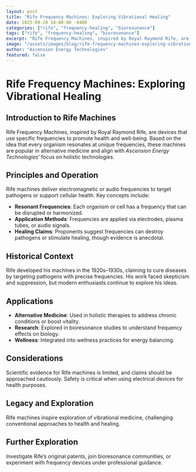 ```yaml
---
layout: post
title: "Rife Frequency Machines: Exploring Vibrational Healing"
date: 2025-09-20 10:00:00 -0400
categories: ["rife", "frequency-healing", "bioresonance"]
tags: ["rife", "frequency-healing", "bioresonance"]
excerpt: "Rife Frequency Machines, inspired by Royal Raymond Rife, are devices that use specific frequencies to promote health and well-being. Based on the idea that every organism resonates at unique frequencies, these machines are popular in alternative medicine and align with *Ascension Energy Technologies*’ focus on holistic technologies"
image: "/assets/images/blog/rife-frequency-machines-exploring-vibrational-healing-hero.jpg"
author: "Ascension Energy Technologies"
featured: false
---
```


# Rife Frequency Machines: Exploring Vibrational Healing

## Introduction to Rife Machines
Rife Frequency Machines, inspired by Royal Raymond Rife, are devices that use specific frequencies to promote health and well-being. Based on the idea that every organism resonates at unique frequencies, these machines are popular in alternative medicine and align with *Ascension Energy Technologies*’ focus on holistic technologies.

## Principles and Operation
Rife machines deliver electromagnetic or audio frequencies to target pathogens or support cellular health. Key concepts include:
- **Resonant Frequencies**: Each organism or cell has a frequency that can be disrupted or harmonized.
- **Application Methods**: Frequencies are applied via electrodes, plasma tubes, or audio signals.
- **Healing Claims**: Proponents suggest frequencies can destroy pathogens or stimulate healing, though evidence is anecdotal.

## Historical Context
Rife developed his machines in the 1920s–1930s, claiming to cure diseases by targeting pathogens with precise frequencies. His work faced skepticism and suppression, but modern enthusiasts continue to explore his ideas.

## Applications
- **Alternative Medicine**: Used in holistic therapies to address chronic conditions or boost vitality.
- **Research**: Explored in bioresonance studies to understand frequency effects on biology.
- **Wellness**: Integrated into wellness practices for energy balancing.

## Considerations
Scientific evidence for Rife machines is limited, and claims should be approached cautiously. Safety is critical when using electrical devices for health purposes.

## Legacy and Exploration
Rife machines inspire exploration of vibrational medicine, challenging conventional approaches to health and healing.

## Further Exploration
Investigate Rife’s original patents, join bioresonance communities, or experiment with frequency devices under professional guidance.